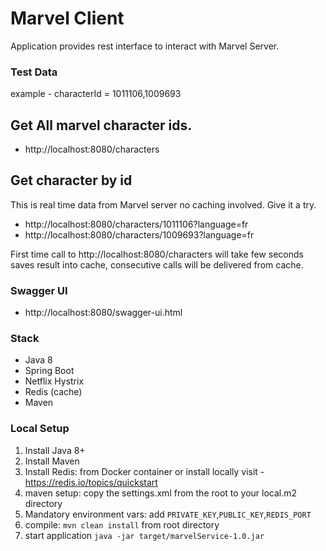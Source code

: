 
# Marvel Client
Application provides rest interface to interact with Marvel Server.
### Test Data
example - characterId = 1011106,1009693
## Get All marvel character ids.
- http://localhost:8080/characters

## Get character by id
This is real time data from Marvel server no caching involved.
Give it a try.
- http://localhost:8080/characters/1011106?language=fr
- http://localhost:8080/characters/1009693?language=fr

First time call to http://localhost:8080/characters will take few seconds
saves result into cache, consecutive calls will be delivered from cache.

### Swagger UI
- http://localhost:8080/swagger-ui.html

### Stack
- Java 8
- Spring Boot
- Netflix Hystrix
- Redis (cache)
- Maven

### Local Setup
1. Install Java 8+
2. Install Maven
3. Install Redis: from Docker container or install locally
   visit - https://redis.io/topics/quickstart
5. maven setup: copy the settings.xml from the root to your local.m2 directory
6. Mandatory environment vars: add ```PRIVATE_KEY```,```PUBLIC_KEY```,```REDIS_PORT```
7. compile:  ```mvn clean install``` from root directory
8. start application ```java -jar target/marvelService-1.0.jar```